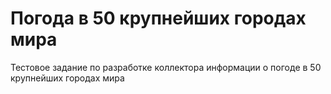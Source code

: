 # Погода в 50 крупнейших городах мира
Тестовое задание по разработке коллектора информации о погоде в 50 крупнейших городах мира
